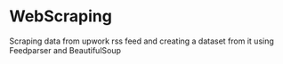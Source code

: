 # WebScraping
Scraping data from upwork rss feed and creating a dataset from it using Feedparser and BeautifulSoup
